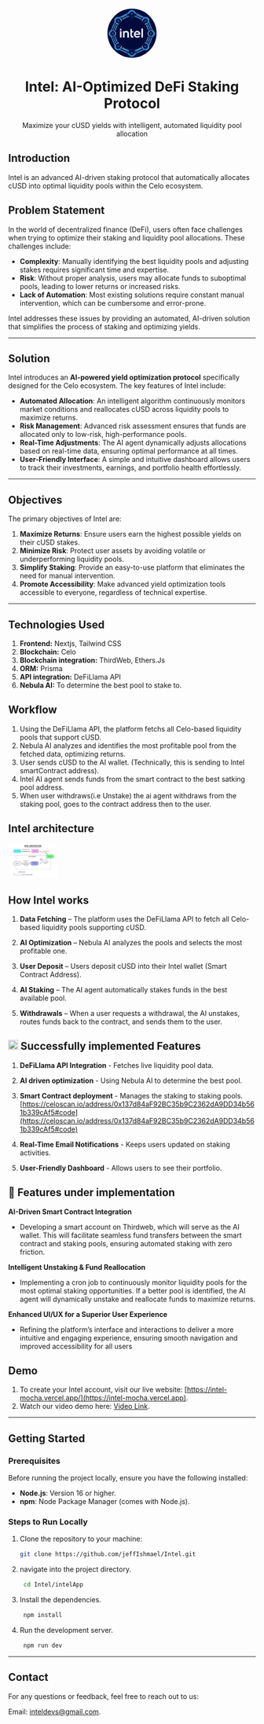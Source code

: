 <p align="center">
  <img src="./intelLogo.png" alt="Intel Logo" width="100" style="border-radius: 50%;">
  <h1 align="center">Intel: AI-Optimized DeFi Staking Protocol</h1>
  <p align="center">Maximize your cUSD yields with intelligent, automated liquidity pool allocation</p>
</p>

## Introduction

Intel is an advanced AI-driven staking protocol that automatically allocates cUSD into optimal liquidity pools within the Celo ecosystem.

## Problem Statement

In the world of decentralized finance (DeFi), users often face challenges when trying to optimize their staking and liquidity pool allocations. These challenges include:

- **Complexity**: Manually identifying the best liquidity pools and adjusting stakes requires significant time and expertise.
- **Risk**: Without proper analysis, users may allocate funds to suboptimal pools, leading to lower returns or increased risks.
- **Lack of Automation**: Most existing solutions require constant manual intervention, which can be cumbersome and error-prone.

Intel addresses these issues by providing an automated, AI-driven solution that simplifies the process of staking and optimizing yields.

---

## Solution

Intel introduces an **AI-powered yield optimization protocol** specifically designed for the Celo ecosystem. The key features of Intel include:

- **Automated Allocation**: An intelligent algorithm continuously monitors market conditions and reallocates cUSD across liquidity pools to maximize returns.
- **Risk Management**: Advanced risk assessment ensures that funds are allocated only to low-risk, high-performance pools.
- **Real-Time Adjustments**: The AI agent dynamically adjusts allocations based on real-time data, ensuring optimal performance at all times.
- **User-Friendly Interface**: A simple and intuitive dashboard allows users to track their investments, earnings, and portfolio health effortlessly.

---

## Objectives

The primary objectives of Intel are:

1. **Maximize Returns**: Ensure users earn the highest possible yields on their cUSD stakes.
2. **Minimize Risk**: Protect user assets by avoiding volatile or underperforming liquidity pools.
3. **Simplify Staking**: Provide an easy-to-use platform that eliminates the need for manual intervention.
4. **Promote Accessibility**: Make advanced yield optimization tools accessible to everyone, regardless of technical expertise.

---

## Technologies Used

1.  **Frontend:** Nextjs, Tailwind CSS
2.  **Blockchain:** Celo
3.  **Blockchain integration:** ThirdWeb, Ethers.Js
4.  **ORM:** Prisma
5.  **API integration:** DeFiLlama API
6.  **Nebula AI:** To determine the best pool to stake to.

## Workflow

1. Using the DeFiLlama API, the platform fetchs all Celo-based liquidity pools that support cUSD.
2. Nebula AI analyzes and identifies the most profitable pool from the fetched data, optimizing returns.
3. User sends cUSD to the AI wallet. (Technically, this is sending to Intel smartContract address).
4. Intel AI agent sends funds from the smart contract to the best satking pool address.
5. When user withdraws(i.e Unstake) the ai agent withdraws from the staking pool, goes to the contract address then to the user.

## Intel architecture

<img src="./architecture.png" alt="Architecture" width="100">

## How Intel works

1. **Data Fetching** – The platform uses the DeFiLlama API to fetch all Celo-based liquidity pools supporting cUSD.

2. **AI Optimization** – Nebula AI analyzes the pools and selects the most profitable one.

3. **User Deposit** – Users deposit cUSD into their Intel wallet (Smart Contract Address).

4. **AI Staking** – The AI agent automatically stakes funds in the best available pool.

5. **Withdrawals** – When a user requests a withdrawal, the AI unstakes, routes funds back to the contract, and sends them to the user.

## <img src="https://raw.githubusercontent.com/simple-icons/simple-icons/develop/icons/check-circle.svg" width="20" height="20" /> Successfully implemented Features

1. **DeFiLlama API Integration** - Fetches live liquidity pool data.

2. **AI driven optimization** - Using Nebula AI to determine the best pool.

3. **Smart Contract deployment** - Manages the staking to staking pools.[https://celoscan.io/address/0x137d84aF92BC35b9C2362dA9DD34b561b339cAf5#code](https://celoscan.io/address/0x137d84aF92BC35b9C2362dA9DD34b561b339cAf5#code)

4. **Real-Time Email Notifications** - Keeps users updated on staking activities.

5. **User-Friendly Dashboard** - Allows users to see their portfolio.

## 🚧 Features under implementation

**AI-Driven Smart Contract Integration**

- Developing a smart account on Thirdweb, which will serve as the AI wallet. This will facilitate seamless fund transfers between the smart contract and staking pools, ensuring automated staking with zero friction.

**Intelligent Unstaking & Fund Reallocation**

- Implementing a cron job to continuously monitor liquidity pools for the most optimal staking opportunities. If a better pool is identified, the AI agent will dynamically unstake and reallocate funds to maximize returns.

**Enhanced UI/UX for a Superior User Experience**

- Refining the platform’s interface and interactions to deliver a more intuitive and engaging experience, ensuring smooth navigation and improved accessibility for all users

## Demo

1. To create your Intel account, visit our live website: [https://intel-mocha.vercel.app/](https://intel-mocha.vercel.app).
2. Watch our video demo here: [Video Link](https://www.loom.com/share/5697f980a00e4bb49f746d743cab93ab?sid=0f281e5c-c262-42dd-abb8-d4298851ef29).

---

## Getting Started

### Prerequisites

Before running the project locally, ensure you have the following installed:

- **Node.js**: Version 16 or higher.
- **npm**: Node Package Manager (comes with Node.js).

### Steps to Run Locally

1. Clone the repository to your machine:

   ```bash
   git clone https://github.com/jeffIshmael/Intel.git

   ```

2. navigate into the project directory.

   ```bash
    cd Intel/intelApp

   ```

3. Install the dependencies.

   ```bash
    npm install

   ```

4. Run the development server.

   ```bash
    npm run dev

   ```

---

## Contact

For any questions or feedback, feel free to reach out to us:

Email: [inteldevs@gmail.com](intelai24@gmail.com).
